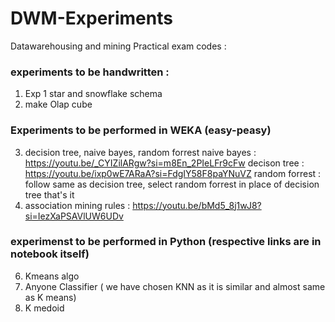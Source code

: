 # DWM-Experiments

Datawarehousing and mining Practical exam codes :
### experiments to be handwritten :
1. Exp 1 star and snowflake schema
2. make Olap cube

### Experiments to be performed in WEKA (easy-peasy)
3. decision tree, naive bayes, random forrest
   naive bayes : https://youtu.be/_CYIZilARgw?si=m8En_2PIeLFr9cFw
   decison tree : https://youtu.be/ixp0wE7ARaA?si=FdgIY58F8paYNuVZ
   random forrest : follow same as decision tree, select random forrest in place of decision tree that's it 
4. association mining rules : https://youtu.be/bMd5_8j1wJ8?si=IezXaPSAVlUW6UDv

### experimenst to be performed in Python (respective links are in notebook itself)
6. Kmeans algo
7. Anyone Classifier ( we have chosen KNN as it is similar and almost same as K means)
8. K medoid   
